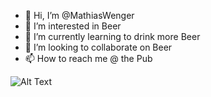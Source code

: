 - 👋 Hi, I’m @MathiasWenger
- 👀 I’m interested in Beer
- 🌱 I’m currently learning to drink more Beer
- 💞️ I’m looking to collaborate on Beer
- 📫 How to reach me @ the Pub

![Alt Text](https://media.giphy.com/media/naruto-uchiha-madara-ihy-ntMpS9fBFZfPy)


<!---
MathiasWenger/MathiasWenger is a ✨ special ✨ repository because its `README.md` (this file) appears on your GitHub profile.
You can click the Preview link to take a look at your changes.
--->

